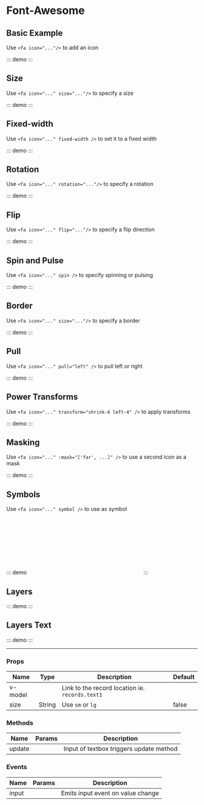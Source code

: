 # Font-Awesome
## Basic Example

Use `<fa icon="..."/>` to add an icon

::: demo
<fa icon="cog"/>
:::

## Size

Use `<fa icon="..." size="..."/>` to specify a size

::: demo
<fa icon="cog" size="xs"/>
<fa icon="cog"/>
<fa icon="cog" size="lg"/>
<fa icon="cog" size="2x"/>
<fa icon="cog" size="3x"/>
<fa icon="cog" size="4x"/>
<fa icon="cog" size="5x"/>
<fa icon="cog" size="6x"/>
:::

## Fixed-width

Use `<fa icon="..." fixed-width />` to set it to a fixed width

::: demo
<fa icon="cog" fixed-width/>
:::

## Rotation

Use `<fa icon="..." rotation="..."/>` to specify a rotation

::: demo
<fa icon="spinner" size="6x" rotation="90" />
<fa icon="spinner" size="6x" rotation="180" />
<fa icon="spinner" size="6x" rotation="270" />
:::

## Flip

Use `<fa icon="..." flip="..."/>` to specify a flip direction

::: demo
<fa icon="spinner" size="6x" flip="horizontal" />
<fa icon="spinner" size="6x" flip="vertical" />
<fa icon="spinner" size="6x" flip="both" />
:::

## Spin and Pulse

Use `<fa icon="..." spin />` to specify spinning or pulsing

::: demo
<fa icon="spinner" size="6x" spin />
<fa icon="spinner" size="6x" pulse />
:::

## Border

Use `<fa icon="..." size="..."/>` to specify a border

::: demo
<fa icon="spinner" size="6x" border />
:::

## Pull

Use `<fa icon="..." pull="left" />` to pull left or right

::: demo
<fa icon="spinner" size="6x" pull="left" />
<fa icon="spinner" size="6x" pull="right" />
:::

## Power Transforms

Use `<fa icon="..." transform="shrink-6 left-4" />` to apply transforms

::: demo
<fa icon="spinner" transform="shrink-6 left-4" />
<fa icon="spinner" :transform="{ rotate: 42 }" />
:::

## Masking

Use `<fa icon="..." :mask="['far', ...]" />` to use a second icon as a mask

::: demo
<fa size="6x" icon="coffee" mask="circle" />
:::

## Symbols

Use `<fa icon="..." symbol />` to use as symbol

::: demo
<fa icon="edit" symbol="edit-icon" />
<svg><use xlink:href="#edit-icon"></use></svg>
:::

## Layers

::: demo
<fa-layers class="fa-6x">
  <fa icon="circle" />
  <fa icon="check" transform="shrink-6" :style="{ color: 'white' }" />
</fa-layers>
:::

## Layers Text

::: demo
<fa-layers full-width class="fa-4x">
  <fa icon="chess-queen"/>
  <fa-layers-text class="gray8" transform="down-1 shrink-8" value="Q" />
</fa-layers>
:::

<hr>

### Props
Name    | Type   | Description | Default
----    | :----: | ----------- | -----
v-model |        | Link to the record location ie. `records.text1` | 
size    | String | Use `sm` or `lg` | false

### Methods
Name             | Params | Description
---------------- | -------| -------------------
update           |        | Input of textbox triggers update method

### Events
Name             | Params | Description
---------------- | -------| -------------------
input            |        | Emits input event on value change 

<script>
export default {
	
}
</script>
<style>
.fa-layers-text.gray8 {
    color: #ccc;
}
</style>	